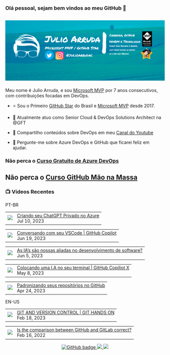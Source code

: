 ### Olá pessoal, sejam bem vindos ao meu GitHub 👋

## [![Julio Arruda Header](https://raw.githubusercontent.com/julioarruda/julioarruda/master/fundo%20github.png)](https://youtube.com/user/julioarrudac)
Meu nome é Julio Arruda, e sou [Microsoft MVP](https://mvp.microsoft.com/pt-br/PublicProfile/5002557?fullName=Julio%20%20Arruda) por 7 anos consecutivos, com contribuições focadas em DevOps.


- ⭐ Sou o Primeiro [GitHub Star](https://stars.github.com/profiles/julioarruda) do Brasil e [Microsoft MVP](https://mvp.microsoft.com/pt-br/PublicProfile/5002557?fullName=Julio%20%20Arruda) desde 2017.

- 🔭 Atualmente atuo como Senior Cloud & DevOps Solutions Architect na @GFT

- 👯 Compartilho conteúdos sobre DevOps em meu [Canal do Youtube](https://youtube.com/@julioarruda)

- 💬 Pergunte-me sobre Azure DevOps e GitHub que ficarei feliz em ajudar.





### Não perca o [Curso Gratuito de Azure DevOps](https://github.com/julioarruda/Curso-Azure-DevOps)

## Não perca o [Curso GitHub Mão na Massa](https://github.com/github-mao-na-massa/curso-github-mao-na-massa)



### 📺 Vídeos Recentes

PT-BR

<!-- YOUTUBE:START --><table><tr><td><a href="https://www.youtube.com/watch?v=H0MlMZRruIE"><img width="140px" src="https://i.ytimg.com/vi/H0MlMZRruIE/mqdefault.jpg"></a></td>
<td><a href="https://www.youtube.com/watch?v=H0MlMZRruIE">Criando seu ChatGPT Privado no Azure</a><br/>Jul 10, 2023</td></tr></table>
<table><tr><td><a href="https://www.youtube.com/watch?v=ttfdiURgrgQ"><img width="140px" src="https://i.ytimg.com/vi/ttfdiURgrgQ/mqdefault.jpg"></a></td>
<td><a href="https://www.youtube.com/watch?v=ttfdiURgrgQ">Conversando com seu VSCode | GitHub Copilot</a><br/>Jun 19, 2023</td></tr></table>
<table><tr><td><a href="https://www.youtube.com/watch?v=obAstVNFMxA"><img width="140px" src="https://i.ytimg.com/vi/obAstVNFMxA/mqdefault.jpg"></a></td>
<td><a href="https://www.youtube.com/watch?v=obAstVNFMxA">As IA’s são nossas aliadas no desenvolvimento de software?</a><br/>Jun 5, 2023</td></tr></table>
<table><tr><td><a href="https://www.youtube.com/watch?v=g6rHgksAQ8c"><img width="140px" src="https://i.ytimg.com/vi/g6rHgksAQ8c/mqdefault.jpg"></a></td>
<td><a href="https://www.youtube.com/watch?v=g6rHgksAQ8c">Colocando uma I.A no seu terminal | GitHub Copiliot X</a><br/>May 8, 2023</td></tr></table>
<table><tr><td><a href="https://www.youtube.com/watch?v=y8-gNzmjkz0"><img width="140px" src="https://i.ytimg.com/vi/y8-gNzmjkz0/mqdefault.jpg"></a></td>
<td><a href="https://www.youtube.com/watch?v=y8-gNzmjkz0">Padronizando seus repositórios no GitHub</a><br/>Apr 24, 2023</td></tr></table>
<!-- YOUTUBE:END -->

EN-US
<!-- YOUTUBEEN:START --><table><tr><td><a href="https://www.youtube.com/watch?v=Adk79XNDU5o"><img width="140px" src="https://i.ytimg.com/vi/Adk79XNDU5o/mqdefault.jpg"></a></td>
<td><a href="https://www.youtube.com/watch?v=Adk79XNDU5o">GIT AND VERSION CONTROL | GIT HANDS ON</a><br/>Feb 18, 2023</td></tr></table>
<table><tr><td><a href="https://www.youtube.com/watch?v=wHo1ftsyzNE"><img width="140px" src="https://i.ytimg.com/vi/wHo1ftsyzNE/mqdefault.jpg"></a></td>
<td><a href="https://www.youtube.com/watch?v=wHo1ftsyzNE">Is the comparison between GitHub and GitLab correct?</a><br/>Feb 16, 2022</td></tr></table>
<!-- YOUTUBEEN:END -->



<p align="center">
  <a href="https://github.com/julioarruda?tab=followers">
    <img src="https://img.shields.io/github/followers/julioarruda?label=Followers&logo=GitHub&style=for-the-badge" alt="GitHub badge" />
  </a>
  <a href="http://twitter.com/julioarrudac">
    <img src="https://img.shields.io/twitter/follow/julioarrudac?label=Twitter&logo=twitter&style=for-the-badge" />
  </a>
  <a href="http://youtube.com/c/julioarruda?sub_confirmation=1">
    <img src="https://img.shields.io/youtube/views/4BYlkYtHNus?label=YouTube&logo=YouTube&style=for-the-badge" />
  </a>
</p>

<!--
**julioarruda/julioarruda** is a ✨ _special_ ✨ repository because its `README.md` (this file) appears on your GitHub profile.

Here are some ideas to get you started:

- 🔭 I’m currently working on ...
- 🌱 I’m currently learning ...
- 👯 I’m looking to collaborate on ...
- 🤔 I’m looking for help with ...
- 💬 Ask me about ...
- 📫 How to reach me: ...
- 😄 Pronouns: ...
- ⚡ Fun fact: ...
-->
